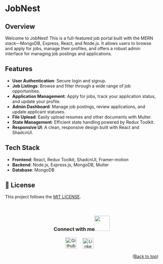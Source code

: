 # JobNest

## Overview

Welcome to JobNest! This is a full-featured job portal built with the MERN stack—MongoDB, Express, React, and Node.js. It allows users to browse and apply for jobs, manage their profiles, and offers a robust admin interface for managing job postings and applications.

## Features

- **User Authentication**: Secure login and signup.
- **Job Listings**: Browse and filter through a wide range of job opportunities.
- **Application Management**: Apply for jobs, track your application status, and update your profile.
- **Admin Dashboard**: Manage job postings, review applications, and update applicant statuses.
- **File Upload**: Easily upload resumes and other documents with Multer.
- **State Management**: Efficient state handling powered by Redux Toolkit.
- **Responsive UI**: A clean, responsive design built with React and ShadcnUI.

## Tech Stack

- **Frontend**: React, Redux Toolkit, ShadcnUI, Framer-motion
- **Backend**: Node.js, Express.js, MongoDB, Multer
- **Database**: MongoDB


## 🪪 License
This project follows the [MIT LICENSE](https://choosealicense.com/licenses/mit/).

<br />

<div align="center">
<h3> Connect with me<a href="https://gifyu.com/image/Zy2f"><img src="https://github.com/milaan9/milaan9/blob/main/Handshake.gif" width="50px"></a>
</h3> 
<p align="center">
    <a href="https://github.com/Syd-B" target="_blank" rel="noreferrer"><img alt="Github" width="37px" src="https://github.githubassets.com/assets/GitHub-Mark-ea2971cee799.png"></a> &nbsp&nbsp&nbsp
    <a href="https://www.linkedin.com/in/siddharth-butoliya-703760207/" target="_blank"><img alt="LinkedIn" width="35px" src="https://i.pinimg.com/736x/96/8e/a6/968ea62882943e88bbd318ae5fa67429.jpg"></a> &nbsp&nbsp&nbsp

<p align="right">(<a href="#top">Back to top</a>)</p>
</p> 
